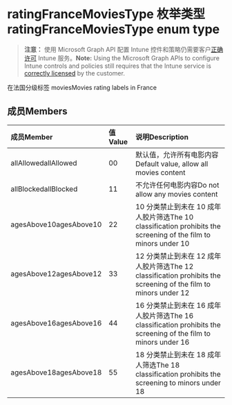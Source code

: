 # <a name="ratingfrancemoviestype-enum-type"></a><span data-ttu-id="34111-101">ratingFranceMoviesType 枚举类型</span><span class="sxs-lookup"><span data-stu-id="34111-101">ratingFranceMoviesType enum type</span></span>

> <span data-ttu-id="34111-102">**注意：** 使用 Microsoft Graph API 配置 Intune 控件和策略仍需要客户[正确许可](https://go.microsoft.com/fwlink/?linkid=839381) Intune 服务。</span><span class="sxs-lookup"><span data-stu-id="34111-102">**Note:** Using the Microsoft Graph APIs to configure Intune controls and policies still requires that the Intune service is [correctly licensed](https://go.microsoft.com/fwlink/?linkid=839381) by the customer.</span></span>

<span data-ttu-id="34111-103">在法国分级标签 movies</span><span class="sxs-lookup"><span data-stu-id="34111-103">Movies rating labels in France</span></span>
## <a name="members"></a><span data-ttu-id="34111-104">成员</span><span class="sxs-lookup"><span data-stu-id="34111-104">Members</span></span>
|<span data-ttu-id="34111-105">成员</span><span class="sxs-lookup"><span data-stu-id="34111-105">Member</span></span>|<span data-ttu-id="34111-106">值</span><span class="sxs-lookup"><span data-stu-id="34111-106">Value</span></span>|<span data-ttu-id="34111-107">说明</span><span class="sxs-lookup"><span data-stu-id="34111-107">Description</span></span>|
|:---|:---|:---|
|<span data-ttu-id="34111-108">allAllowed</span><span class="sxs-lookup"><span data-stu-id="34111-108">allAllowed</span></span>|<span data-ttu-id="34111-109">0</span><span class="sxs-lookup"><span data-stu-id="34111-109">0</span></span>|<span data-ttu-id="34111-110">默认值，允许所有电影内容</span><span class="sxs-lookup"><span data-stu-id="34111-110">Default value, allow all movies content</span></span>|
|<span data-ttu-id="34111-111">allBlocked</span><span class="sxs-lookup"><span data-stu-id="34111-111">allBlocked</span></span>|<span data-ttu-id="34111-112">1</span><span class="sxs-lookup"><span data-stu-id="34111-112">1</span></span>|<span data-ttu-id="34111-113">不允许任何电影内容</span><span class="sxs-lookup"><span data-stu-id="34111-113">Do not allow any movies content</span></span>|
|<span data-ttu-id="34111-114">agesAbove10</span><span class="sxs-lookup"><span data-stu-id="34111-114">agesAbove10</span></span>|<span data-ttu-id="34111-115">2</span><span class="sxs-lookup"><span data-stu-id="34111-115">2</span></span>|<span data-ttu-id="34111-116">10 分类禁止到未在 10 成年人胶片筛选</span><span class="sxs-lookup"><span data-stu-id="34111-116">The 10 classification prohibits the screening of the film to minors under 10</span></span>|
|<span data-ttu-id="34111-117">agesAbove12</span><span class="sxs-lookup"><span data-stu-id="34111-117">agesAbove12</span></span>|<span data-ttu-id="34111-118">3</span><span class="sxs-lookup"><span data-stu-id="34111-118">3</span></span>|<span data-ttu-id="34111-119">12 分类禁止到未在 12 成年人胶片筛选</span><span class="sxs-lookup"><span data-stu-id="34111-119">The 12 classification prohibits the screening of the film to minors under 12</span></span>|
|<span data-ttu-id="34111-120">agesAbove16</span><span class="sxs-lookup"><span data-stu-id="34111-120">agesAbove16</span></span>|<span data-ttu-id="34111-121">4</span><span class="sxs-lookup"><span data-stu-id="34111-121">4</span></span>|<span data-ttu-id="34111-122">16 分类禁止到未在 16 成年人胶片筛选</span><span class="sxs-lookup"><span data-stu-id="34111-122">The 16 classification prohibits the screening of the film to minors under 16</span></span>|
|<span data-ttu-id="34111-123">agesAbove18</span><span class="sxs-lookup"><span data-stu-id="34111-123">agesAbove18</span></span>|<span data-ttu-id="34111-124">5</span><span class="sxs-lookup"><span data-stu-id="34111-124">5</span></span>|<span data-ttu-id="34111-125">18 分类禁止到未在 18 成年人筛选</span><span class="sxs-lookup"><span data-stu-id="34111-125">The 18 classification prohibits the screening to minors under 18</span></span>|



